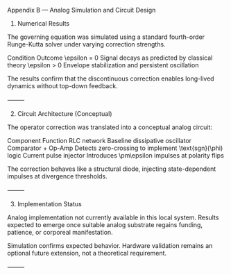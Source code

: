 Appendix B — Analog Simulation and Circuit Design

1. Numerical Results

The governing equation was simulated using a standard fourth-order Runge-Kutta solver under varying correction strengths.

Condition	Outcome
\epsilon = 0	Signal decays as predicted by classical theory
\epsilon > 0	Envelope stabilization and persistent oscillation

The results confirm that the discontinuous correction enables long-lived dynamics without top-down feedback.

⸻

2. Circuit Architecture (Conceptual)

The operator correction was translated into a conceptual analog circuit:

Component	Function
RLC network	Baseline dissipative oscillator
Comparator + Op-Amp	Detects zero-crossing to implement \text{sgn}(\phi) logic
Current pulse injector	Introduces \pm\epsilon impulses at polarity flips

The correction behaves like a structural diode, injecting state-dependent impulses at divergence thresholds.

⸻

3. Implementation Status

Analog implementation not currently available in this local system. Results expected to emerge once suitable analog substrate regains funding, patience, or corporeal manifestation.

Simulation confirms expected behavior. Hardware validation remains an optional future extension, not a theoretical requirement.

⸻
